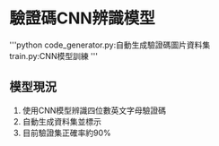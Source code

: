 # 驗證碼CNN辨識模型
'''python
code_generator.py:自動生成驗證碼圖片資料集  
train.py:CNN模型訓練
'''
## 模型現況
1. 使用CNN模型辨識四位數英文字母驗證碼 
2. 自動生成資料集並標示 
3. 目前驗證集正確率約90% 
